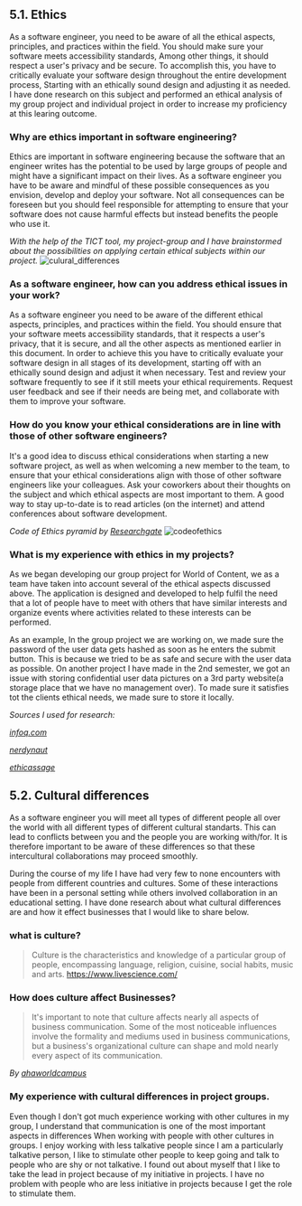 ## 5.1. Ethics

As a software engineer, you need to be aware of all the ethical aspects, principles, and practices within the field. You should make sure your software meets accessibility standards, Among other things, it should respect a user's privacy and be secure. 
To accomplish this, you have to critically evaluate your software design throughout the entire development process, Starting with an ethically sound design and adjusting it as needed. I have done research on this subject and performed an ethical analysis of my group project and individual project in order to increase my proficiency at this learing outcome.

### Why are ethics important in software engineering?
Ethics are important in software engineering because the software that an engineer writes has the potential to be used by large groups of people and might have a significant impact on their lives. As a software engineer you have to be aware and mindful of these possible consequences as you envision, develop and deploy your software. Not all consequences can be foreseen but you should feel responsible for attempting to ensure that your software does not cause harmful effects but instead benefits the people who use it.


<i>With the help of the TICT tool, my project-group and I have brainstormed about the possibilities on applying certain ethical subjects within our project.</i>
![culural_differences](https://user-images.githubusercontent.com/73832880/172370513-34897d4c-953c-47cb-b86f-c2b6182bcc1a.jpg)


### As a software engineer, how can you address ethical issues in your work?
As a software engineer you need to be aware of the different ethical aspects, principles, and practices within the field. You should ensure that your software meets accessibility standards, that it respects a user's privacy, that it is secure, and all the other aspects as mentioned earlier in this document. In order to achieve this you have to critically evaluate your software design in all stages of its development, starting off with an ethically sound design and adjust it when necessary. Test and review your software frequently to see if it still meets your ethical requirements. Request user feedback and see if their needs are being met, and collaborate with them to improve your software.

### How do you know your ethical considerations are in line with those of other software engineers?
It's a good idea to discuss ethical considerations when starting a new software project, as well as when welcoming a new member to the team, to ensure that your ethical considerations align with those of other software engineers like your colleagues. Ask your coworkers about their thoughts on the subject and which ethical aspects are most important to them. A good way to stay up-to-date is to read articles (on the internet) and attend conferences about software development.


<i>Code of Ethics pyramid by [Researchgate](www.researchgate.net)</i>
![codeofethics](https://user-images.githubusercontent.com/73832880/173315880-2173f830-5f21-4711-b70f-25cd377a99b8.JPG)

### What is my experience with ethics in my projects?

As we began developing our group project for World of Content, we as a team have taken into account several of the ethical aspects discussed above. The application is designed and developed to help fulfil the need that a lot of people have to meet with others that have similar interests and organize events where activities related to these interests can be performed. 

As an example, In the group project we are working on, we made sure the password of the user data gets hashed as soon as he enters the submit button. This is because we tried to be as safe and secure with the user data as possible. 
On another project I have made in the 2nd semester, we got an issue with storing confidential user data pictures on a 3rd party website(a storage place that we have no management over). To made sure it satisfies tot the clients ethical needs, we made sure to store it locally.

<i>
Sources I used for research:
  
[infoq.com](https://www.infoq.com/articles/ethical-software-engineer/)
  
[nerdynaut](https://www.nerdynaut.com/importance-of-ethics-for-a-software-engineer)
  
[ethicassage](https://www.ethicssage.com/2019/06/developing-a-code-of-ethics-for-software-engineers.html)
  
</i>


## 5.2. Cultural differences

As a software engineer you will meet all types of different people all over the world with all different types of different cultural standarts. This can lead to conflicts between you and the people you are working with/for. It is therefore important to be aware of these differences so that these intercultural collaborations may proceed smoothly.


During the course of my life I have had very few to none encounters with people from different countries and cultures. Some of these interactions have been in a personal setting while others involved collaboration in an educational setting. I have done research about what cultural differences are and how it effect businesses that I would like to share below.


### what is culture?

> Culture is the characteristics and knowledge of a particular group of people, encompassing language, religion, cuisine, social habits, music and arts.
https://www.livescience.com/



### How does culture affect Businesses?
>It's important to note that culture affects nearly all aspects of business communication. Some of the most noticeable influences involve the formality and mediums used in business communications, but a business's organizational culture can shape and mold nearly every aspect of its communication.

<i> By [ahaworldcampus](https://www.ahaworldcampus.com/b/how-does-culture-affect-business-communication)</i>
  
  ### My experience with cultural differences in project groups.
  
Even though I don't got much experience working with other cultures in my group, I understand that communication is one of the most important aspects in differences When working with people with other cultures in groups. I enjoy working with less talkative people since I am a particularly talkative person, I like to stimulate other people to keep going and talk to people who are shy or not talkative. I found out about myself that I like to take the lead in project because of my initiative in projects. I have no problem with people who are less initiative in projects because I get the role to stimulate them.
  
 
